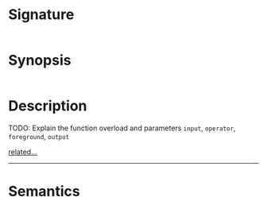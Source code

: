 # Signature
```vikid-signature
```

# Synopsis
```vikid-synopsis
```

# Description
TODO: Explain the function overload and parameters `input`, `operator`, `foreground`, `output`

[related...](https://developer.mozilla.org/en-US/docs/Web/API/CanvasRenderingContext2D/globalCompositeOperation)

----
# Semantics